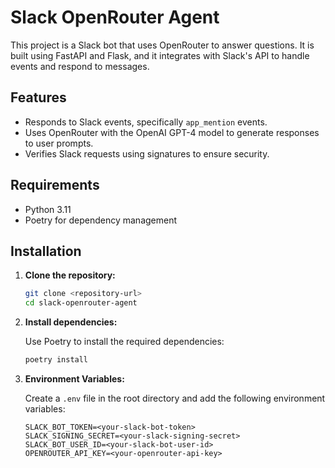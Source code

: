 # Slack OpenRouter Agent

This project is a Slack bot that uses OpenRouter to answer questions. It is built using FastAPI and Flask, and it integrates with Slack's API to handle events and respond to messages.

## Features

- Responds to Slack events, specifically `app_mention` events.
- Uses OpenRouter with the OpenAI GPT-4 model to generate responses to user prompts.
- Verifies Slack requests using signatures to ensure security.

## Requirements

- Python 3.11
- Poetry for dependency management

## Installation

1. **Clone the repository:**

   ```bash
   git clone <repository-url>
   cd slack-openrouter-agent
   ```

2. **Install dependencies:**

   Use Poetry to install the required dependencies:

   ```bash
   poetry install
   ```

3. **Environment Variables:**

   Create a `.env` file in the root directory and add the following environment variables:

   ```plaintext
   SLACK_BOT_TOKEN=<your-slack-bot-token>
   SLACK_SIGNING_SECRET=<your-slack-signing-secret>
   SLACK_BOT_USER_ID=<your-slack-bot-user-id>
   OPENROUTER_API_KEY=<your-openrouter-api-key>
   ```

